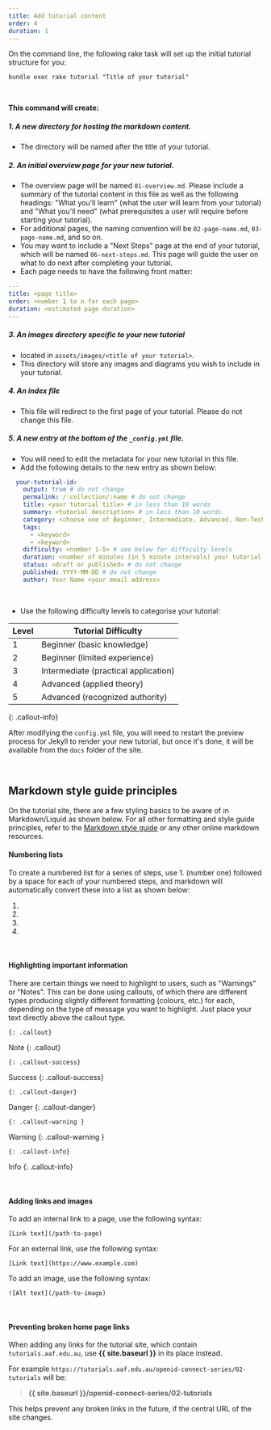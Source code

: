 ```yaml
---
title: Add tutorial content
order: 4
duration: 1
---
```


On the command line, the following rake task will set up the initial tutorial structure for you:

```shell
bundle exec rake tutorial "Title of your tutorial"
```

<br>

**This command will create:**

##### 1. A new directory for hosting the markdown content.
  - The directory will be named after the title of your tutorial.

##### 2. An initial overview page for your new tutorial.
  - The overview page will be named `01-overview.md`. Please include a summary of the tutorial content in this file as well as the following headings: "What you'll learn" (what the user will learn from your tutorial) and "What you'll need" (what prerequisites a user will require before starting your tutorial).
  - For additional pages, the naming convention will be `02-page-name.md`, `03-page-name.md`, and so on.
  - You may want to include a "Next Steps" page at the end of your tutorial, which will be named `06-next-steps.md`. This page will guide the user on what to do next after completing your tutorial.
  - Each page needs to have the following front matter:

```yaml
---
title: <page title>
order: <number 1 to n for each page>
duration: <estimated page duration>
---
```

##### 3. An images directory specific to your new tutorial
  - located in `assets/images/<title of your tutorial>`.
  - This directory will store any images and diagrams you wish to include in your tutorial.

##### 4. An index file
- This file will redirect to the first page of your tutorial. Please do not change this file.

##### 5. A new entry at the bottom of the `_config.yml` file. 
  - You will need to edit the metadata for your new tutorial in this file. 
  - Add the following details to the new entry as shown below:

```yaml
  your-tutorial-id:
    output: true # do not change
    permalink: /:collection/:name # do not change
    title: <your tutorial title> # in less than 10 words
    summary: <tutorial description> # in less than 10 words
    category: <choose one of Beginner, Intermediate, Advanced, Non-Technical or Curriculum>
    tags:
      - <keyword>
      - <keyword>
    difficulty: <number 1-5> # see below for difficulty levels
    duration: <number of minutes (in 5 minute intervals) your tutorial might take>
    status: <draft or published> # do not change
    published: YYYY-MM-DD # do not change
    author: Your Name <your email address>
```
<br>

- Use the following difficulty levels to categorise your tutorial:

| Level | Tutorial Difficulty                  |
|-------|--------------------------------------|
| 1     | Beginner (basic knowledge)           |
| 2     | Beginner (limited experience)        |
| 3     | Intermediate (practical application) |
| 4     | Advanced (applied theory)            |
| 5     | Advanced (recognized authority)      |
{: .callout-info}

After modifying the `config.yml` file, you will need to restart the preview process for Jekyll to render your new tutorial, but once it's done, it will be available from the `docs` folder of the site.

<br>

## Markdown style guide principles

On the tutorial site, there are a few styling basics to be aware of in Markdown/Liquid as shown below. For all other formatting and style guide principles, refer to the [Markdown style guide](https://guides.github.com/features/mastering-markdown/) or any other online markdown resources.

#### Numbering lists

To create a numbered list for a series of steps, use 1. (number one) followed by a space for each of your numbered steps, and markdown will automatically convert these into a list as shown below:

1. 
1. 
1. 
1. 

<br>

#### Highlighting important information

There are certain things we need to highlight to users, such as "Warnings" or "Notes". This can be done using callouts, of which there are different types producing slightly different formatting (colours, etc.) for each, depending on the type of message you want to highlight. Just place your text directly above the callout type.

```shell
{: .callout}
```
Note
{: .callout}

```shell
{: .callout-success}
```
Success
{: .callout-success}

```shell
{: .callout-danger}
```
Danger
{: .callout-danger}

```shell
{: .callout-warning }
```
Warning
{: .callout-warning }

```shell
{: .callout-info}
```
Info
{: .callout-info}

<br>

#### Adding links and images

To add an internal link to a page, use the following syntax:

```shell
[Link text](/path-to-page)
```

For an external link, use the following syntax:

```shell
[Link text](https://www.example.com)
```

To add an image, use the following syntax:

```shell
![Alt text](/path-to-image)
```

<br>

#### Preventing broken home page links

When adding any links for the tutorial site, which contain `tutorials.aaf.edu.au`, use **\{\{ site.baseurl \}\}** in its place instead.

For example `https://tutorials.aaf.edu.au/openid-connect-series/02-tutorials` will be:

>**\{\{ site.baseurl \}\}/openid-connect-series/02-tutorials**

This helps prevent any broken links in the future, if the central URL of the site changes.
